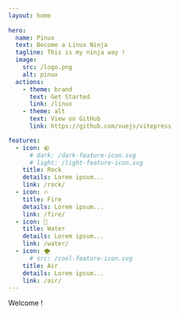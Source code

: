 ```yaml
---
layout: home
 
hero:
  name: Pinux
  text: Become a Linux Ninja 
  tagline: This is my ninja way !
  image:
    src: /logo.png
    alt: pinux
  actions:
    - theme: brand
      text: Get Started
      link: /linux
    - theme: alt
      text: View on GitHub
      link: https://github.com/vuejs/vitepress

features:
  - icon: 🪨
      # dark: /dark-feature-icon.svg
      # light: /light-feature-icon.svg
    title: Rock
    details: Lorem ipsum...
    link: /rock/
  - icon: 🔥
    title: Fire
    details: Lorem ipsum...
    link: /fire/
  - icon: 🌊
    title: Water
    details: Lorem ipsum...
    link: /water/
  - icon: 🌪️
      # src: /cool-feature-icon.svg
    title: Air
    details: Lorem ipsum...
    link: /air/
---
```

Welcome !
